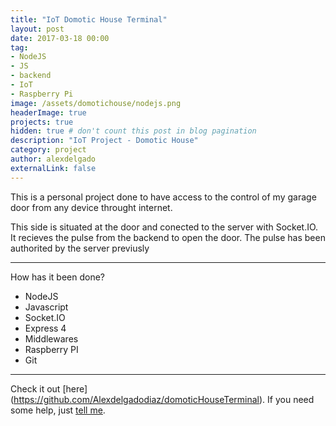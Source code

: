 ```yaml
---
title: "IoT Domotic House Terminal"
layout: post
date: 2017-03-18 00:00
tag: 
- NodeJS 
- JS
- backend 
- IoT
- Raspberry Pi
image: /assets/domotichouse/nodejs.png
headerImage: true
projects: true
hidden: true # don't count this post in blog pagination
description: "IoT Project - Domotic House"
category: project
author: alexdelgado
externalLink: false
---
```


This is a personal project done to have access to the control of my garage door from any device throught internet. 

This side is situated at the door and conected to the server with Socket.IO. It recieves the pulse from the backend to open the door. The pulse has been authorited by the server previusly

---

How has it been done?

- NodeJS
- Javascript
- Socket.IO
- Express 4
- Middlewares
- Raspberry PI
- Git

---

Check it out [here] (https://github.com/Alexdelgadodiaz/domoticHouseTerminal).
If you need some help, just [tell me](mailto:alejandrodelgadodiaz88@gmail.com).
